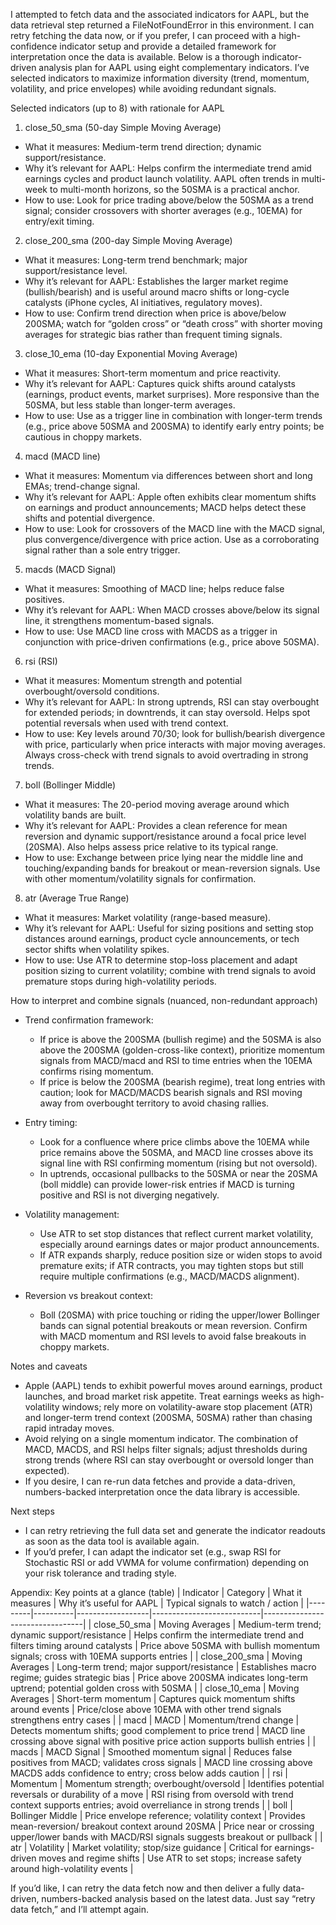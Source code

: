I attempted to fetch data and the associated indicators for AAPL, but the data retrieval step returned a FileNotFoundError in this environment. I can retry fetching the data now, or if you prefer, I can proceed with a high-confidence indicator setup and provide a detailed framework for interpretation once the data is available. Below is a thorough indicator-driven analysis plan for AAPL using eight complementary indicators. I’ve selected indicators to maximize information diversity (trend, momentum, volatility, and price envelopes) while avoiding redundant signals.

Selected indicators (up to 8) with rationale for AAPL
1) close_50_sma (50-day Simple Moving Average)
- What it measures: Medium-term trend direction; dynamic support/resistance.
- Why it’s relevant for AAPL: Helps confirm the intermediate trend amid earnings cycles and product launch volatility. AAPL often trends in multi-week to multi-month horizons, so the 50SMA is a practical anchor.
- How to use: Look for price trading above/below the 50SMA as a trend signal; consider crossovers with shorter averages (e.g., 10EMA) for entry/exit timing.

2) close_200_sma (200-day Simple Moving Average)
- What it measures: Long-term trend benchmark; major support/resistance level.
- Why it’s relevant for AAPL: Establishes the larger market regime (bullish/bearish) and is useful around macro shifts or long-cycle catalysts (iPhone cycles, AI initiatives, regulatory moves).
- How to use: Confirm trend direction when price is above/below 200SMA; watch for “golden cross” or “death cross” with shorter moving averages for strategic bias rather than frequent timing signals.

3) close_10_ema (10-day Exponential Moving Average)
- What it measures: Short-term momentum and price reactivity.
- Why it’s relevant for AAPL: Captures quick shifts around catalysts (earnings, product events, market surprises). More responsive than the 50SMA, but less stable than longer-term averages.
- How to use: Use as a trigger line in combination with longer-term trends (e.g., price above 50SMA and 200SMA) to identify early entry points; be cautious in choppy markets.

4) macd (MACD line)
- What it measures: Momentum via differences between short and long EMAs; trend-change signal.
- Why it’s relevant for AAPL: Apple often exhibits clear momentum shifts on earnings and product announcements; MACD helps detect these shifts and potential divergence.
- How to use: Look for crossovers of the MACD line with the MACD signal, plus convergence/divergence with price action. Use as a corroborating signal rather than a sole entry trigger.

5) macds (MACD Signal)
- What it measures: Smoothing of MACD line; helps reduce false positives.
- Why it’s relevant for AAPL: When MACD crosses above/below its signal line, it strengthens momentum-based signals.
- How to use: Use MACD line cross with MACDS as a trigger in conjunction with price-driven confirmations (e.g., price above 50SMA).

6) rsi (RSI)
- What it measures: Momentum strength and potential overbought/oversold conditions.
- Why it’s relevant for AAPL: In strong uptrends, RSI can stay overbought for extended periods; in downtrends, it can stay oversold. Helps spot potential reversals when used with trend context.
- How to use: Key levels around 70/30; look for bullish/bearish divergence with price, particularly when price interacts with major moving averages. Always cross-check with trend signals to avoid overtrading in strong trends.

7) boll (Bollinger Middle)
- What it measures: The 20-period moving average around which volatility bands are built.
- Why it’s relevant for AAPL: Provides a clean reference for mean reversion and dynamic support/resistance around a focal price level (20SMA). Also helps assess price relative to its typical range.
- How to use: Exchange between price lying near the middle line and touching/expanding bands for breakout or mean-reversion signals. Use with other momentum/volatility signals for confirmation.

8) atr (Average True Range)
- What it measures: Market volatility (range-based measure).
- Why it’s relevant for AAPL: Useful for sizing positions and setting stop distances around earnings, product cycle announcements, or tech sector shifts when volatility spikes.
- How to use: Use ATR to determine stop-loss placement and adapt position sizing to current volatility; combine with trend signals to avoid premature stops during high-volatility periods.

How to interpret and combine signals (nuanced, non-redundant approach)
- Trend confirmation framework:
  - If price is above the 200SMA (bullish regime) and the 50SMA is also above the 200SMA (golden-cross-like context), prioritize momentum signals from MACD/macd and RSI to time entries when the 10EMA confirms rising momentum.
  - If price is below the 200SMA (bearish regime), treat long entries with caution; look for MACD/MACDS bearish signals and RSI moving away from overbought territory to avoid chasing rallies.

- Entry timing:
  - Look for a confluence where price climbs above the 10EMA while price remains above the 50SMA, and MACD line crosses above its signal line with RSI confirming momentum (rising but not oversold).
  - In uptrends, occasional pullbacks to the 50SMA or near the 20SMA (boll middle) can provide lower-risk entries if MACD is turning positive and RSI is not diverging negatively.

- Volatility management:
  - Use ATR to set stop distances that reflect current market volatility, especially around earnings dates or major product announcements.
  - If ATR expands sharply, reduce position size or widen stops to avoid premature exits; if ATR contracts, you may tighten stops but still require multiple confirmations (e.g., MACD/MACDS alignment).

- Reversion vs breakout context:
  - Boll (20SMA) with price touching or riding the upper/lower Bollinger bands can signal potential breakouts or mean reversion. Confirm with MACD momentum and RSI levels to avoid false breakouts in choppy markets.

Notes and caveats
- Apple (AAPL) tends to exhibit powerful moves around earnings, product launches, and broad market risk appetite. Treat earnings weeks as high-volatility windows; rely more on volatility-aware stop placement (ATR) and longer-term trend context (200SMA, 50SMA) rather than chasing rapid intraday moves.
- Avoid relying on a single momentum indicator. The combination of MACD, MACDS, and RSI helps filter signals; adjust thresholds during strong trends (where RSI can stay overbought or oversold longer than expected).
- If you desire, I can re-run data fetches and provide a data-driven, numbers-backed interpretation once the data library is accessible.

Next steps
- I can retry retrieving the full data set and generate the indicator readouts as soon as the data tool is available again.
- If you’d prefer, I can adapt the indicator set (e.g., swap RSI for Stochastic RSI or add VWMA for volume confirmation) depending on your risk tolerance and trading style.

Appendix: Key points at a glance (table)
| Indicator | Category | What it measures | Why it’s useful for AAPL | Typical signals to watch / action |
|---------|----------|------------------|---------------------------|---------------------------------|
| close_50_sma | Moving Averages | Medium-term trend; dynamic support/resistance | Helps confirm the intermediate trend and filters timing around catalysts | Price above 50SMA with bullish momentum signals; cross with 10EMA supports entries |
| close_200_sma | Moving Averages | Long-term trend; major support/resistance | Establishes macro regime; guides strategic bias | Price above 200SMA indicates long-term uptrend; potential golden cross with 50SMA |
| close_10_ema | Moving Averages | Short-term momentum | Captures quick momentum shifts around events | Price/close above 10EMA with other trend signals strengthens entry cases |
| macd | MACD | Momentum/trend change | Detects momentum shifts; good complement to price trend | MACD line crossing above signal with positive price action supports bullish entries |
| macds | MACD Signal | Smoothed momentum signal | Reduces false positives from MACD; validates cross signals | MACD line crossing above MACDS adds confidence to entry; cross below adds caution |
| rsi | Momentum | Momentum strength; overbought/oversold | Identifies potential reversals or durability of a move | RSI rising from oversold with trend context supports entries; avoid overreliance in strong trends |
| boll | Bollinger Middle | Price envelope reference; volatility context | Provides mean-reversion/ breakout context around 20SMA | Price near or crossing upper/lower bands with MACD/RSI signals suggests breakout or pullback |
| atr | Volatility | Market volatility; stop/size guidance | Critical for earnings-driven moves and regime shifts | Use ATR to set stops; increase safety around high-volatility events |

If you’d like, I can retry the data fetch now and then deliver a fully data-driven, numbers-backed analysis based on the latest data. Just say “retry data fetch,” and I’ll attempt again.